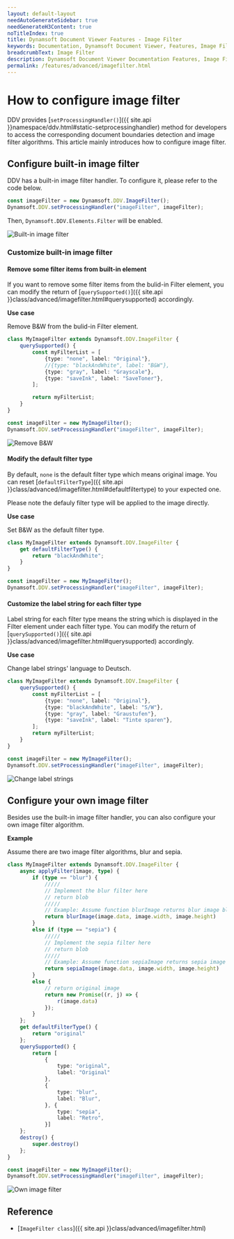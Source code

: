 ```yaml
---
layout: default-layout
needAutoGenerateSidebar: true
needGenerateH3Content: true
noTitleIndex: true
title: Dynamsoft Document Viewer Features - Image Filter
keywords: Documentation, Dynamsoft Document Viewer, Features, Image Filter
breadcrumbText: Image Filter
description: Dynamsoft Document Viewer Documentation Features, Image Filter
permalink: /features/advanced/imagefilter.html
---
```


# How to configure image filter

DDV provides [`setProcessingHandler()`]({{ site.api }}namespace/ddv.html#static-setprocessinghandler) method for developers to access the corresponding document boundaries detection and image filter algorithms. This article mainly introduces how to configure image filter.

## Configure built-in image filter

DDV has a built-in image filter handler. To configure it, please refer to the code below.

```typescript
const imageFilter = new Dynamsoft.DDV.ImageFilter();
Dynamsoft.DDV.setProcessingHandler("imageFilter", imageFilter);
```

Then, `Dynamsoft.DDV.Elements.Filter` will be enabled.

![Built-in image filter](/assets/imgs/builtinimagefilter.png)

### Customize built-in image filter 

#### Remove some filter items from built-in element

If you want to remove some filter items from the bulid-in Filter element, you can modify the return of [`querySupported()`]({{ site.api }}class/advanced/imagefilter.html#querysupported) accordingly.

**Use case**

Remove B&W from the bulid-in Filter element.

```typescript
class MyImageFilter extends Dynamsoft.DDV.ImageFilter {
    querySupported() {
        const myFilterList = [
            {type: "none", label: "Original"},
            //{type: "blackAndWhite", label: "B&W"},
            {type: "gray", label: "Grayscale"},
            {type: "saveInk", label: "SaveToner"},
        ];

        return myFilterList;
    }
}

const imageFilter = new MyImageFilter();
Dynamsoft.DDV.setProcessingHandler("imageFilter", imageFilter);
```

![Remove B&W](/assets/imgs/imagefilterremovebw.png)

#### Modify the default filter type

By default, `none` is the default filter type which means original image. You can reset [`defaultFilterType`]({{ site.api }}class/advanced/imagefilter.html#defaultfiltertype) to your expected one. 

Please note the defauly filter type will be applied to the image directly.

**Use case**

Set B&W as the default filter type.

```typescript
class MyImageFilter extends Dynamsoft.DDV.ImageFilter {
    get defaultFilterType() {
        return "blackAndWhite";
    }
}

const imageFilter = new MyImageFilter();
Dynamsoft.DDV.setProcessingHandler("imageFilter", imageFilter);
```

#### Customize the label string for each filter type

Label string for each filter type means the string which is displayed in the Filter element under each filter type. You can modify the return of [`querySupported()`]({{ site.api }}class/advanced/imagefilter.html#querysupported) accordingly.

**Use case**

Change label strings' language to Deutsch.

```typescript
class MyImageFilter extends Dynamsoft.DDV.ImageFilter {
    querySupported() {
        const myFilterList = [
            {type: "none", label: "Original"},
            {type: "blackAndWhite", label: "S/W"},
            {type: "gray", label: "Graustufen"},
            {type: "saveInk", label: "Tinte sparen"},
        ];
        return myFilterList;
    }
}

const imageFilter = new MyImageFilter();
Dynamsoft.DDV.setProcessingHandler("imageFilter", imageFilter);
```

![Change label strings](/assets/imgs/imagefilterchangelabel.png)

## Configure your own image filter

Besides use the built-in image filter handler, you can also configure your own image filter algorithm.

**Example**

Assume there are two image filter algorithms, blur and sepia.

```typescript
class MyImageFilter extends Dynamsoft.DDV.ImageFilter {
    async applyFilter(image, type) {
        if (type == "blur") {
            ///// 
            // Implement the blur filter here
            // return blob
            /////
            // Example: Assume function blurImage returns blur image blob
            return blurImage(image.data, image.width, image.height)
        }
        else if (type == "sepia") {
            ///// 
            // Implement the sepia filter here
            // return blob
            /////
            // Example: Assume function sepiaImage returns sepia image blob
            return sepiaImage(image.data, image.width, image.height)
        }
        else { 
            // return original image
            return new Promise((r, j) => {
                r(image.data)
            });
        }
    };
    get defaultFilterType() {
        return "original"
    };
    querySupported() {
        return [
            {
                type: "original",
                label: "Original"
            },
            {
                type: "blur",
                label: "Blur",
            }, {
                type: "sepia",
                label: "Retro",
            }]
    };
    destroy() {
        super.destroy()
    };
}

const imageFilter = new MyImageFilter();
Dynamsoft.DDV.setProcessingHandler("imageFilter", imageFilter);
```

![Own image filter](/assets/imgs/ownimagefilter.png)

## Reference

- [`ImageFilter class`]({{ site.api }}class/advanced/imagefilter.html)